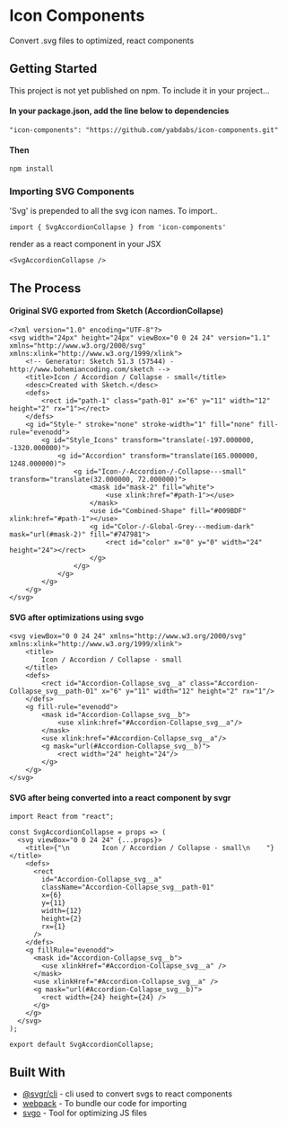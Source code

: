 
# Icon Components

Convert .svg files to optimized, react components

## Getting Started

This project is not yet published on npm. To include it in your project...

#### In your package.json, add the line below to dependencies
```
"icon-components": "https://github.com/yabdabs/icon-components.git"
```

#### Then
```npm install```

### Importing SVG Components

'Svg' is prepended to all the svg icon names. To import..

```
import { SvgAccordionCollapse } from 'icon-components'
```

render as a react component in your JSX

```
<SvgAccordionCollapse />
```

## The Process

#### Original SVG exported from Sketch (AccordionCollapse)
```
<?xml version="1.0" encoding="UTF-8"?>
<svg width="24px" height="24px" viewBox="0 0 24 24" version="1.1" xmlns="http://www.w3.org/2000/svg" xmlns:xlink="http://www.w3.org/1999/xlink">
    <!-- Generator: Sketch 51.3 (57544) - http://www.bohemiancoding.com/sketch -->
    <title>Icon / Accordion / Collapse - small</title>
    <desc>Created with Sketch.</desc>
    <defs>
        <rect id="path-1" class="path-01" x="6" y="11" width="12" height="2" rx="1"></rect>
    </defs>
    <g id="Style-" stroke="none" stroke-width="1" fill="none" fill-rule="evenodd">
        <g id="Style_Icons" transform="translate(-197.000000, -1320.000000)">
            <g id="Accordion" transform="translate(165.000000, 1248.000000)">
                <g id="Icon-/-Accordion-/-Collapse---small" transform="translate(32.000000, 72.000000)">
                    <mask id="mask-2" fill="white">
                        <use xlink:href="#path-1"></use>
                    </mask>
                    <use id="Combined-Shape" fill="#009BDF" xlink:href="#path-1"></use>
                    <g id="Color-/-Global-Grey---medium-dark" mask="url(#mask-2)" fill="#747981">
                        <rect id="color" x="0" y="0" width="24" height="24"></rect>
                    </g>
                </g>
            </g>
        </g>
    </g>
</svg>
```

#### SVG after optimizations using svgo
```
<svg viewBox="0 0 24 24" xmlns="http://www.w3.org/2000/svg" xmlns:xlink="http://www.w3.org/1999/xlink">
    <title>
        Icon / Accordion / Collapse - small
    </title>
    <defs>
        <rect id="Accordion-Collapse_svg__a" class="Accordion-Collapse_svg__path-01" x="6" y="11" width="12" height="2" rx="1"/>
    </defs>
    <g fill-rule="evenodd">
        <mask id="Accordion-Collapse_svg__b">
            <use xlink:href="#Accordion-Collapse_svg__a"/>
        </mask>
        <use xlink:href="#Accordion-Collapse_svg__a"/>
        <g mask="url(#Accordion-Collapse_svg__b)">
            <rect width="24" height="24"/>
        </g>
    </g>
</svg>
```


#### SVG after being converted into a react component by svgr
```
import React from "react";

const SvgAccordionCollapse = props => (
  <svg viewBox="0 0 24 24" {...props}>
    <title>{"\n        Icon / Accordion / Collapse - small\n    "}</title>
    <defs>
      <rect
        id="Accordion-Collapse_svg__a"
        className="Accordion-Collapse_svg__path-01"
        x={6}
        y={11}
        width={12}
        height={2}
        rx={1}
      />
    </defs>
    <g fillRule="evenodd">
      <mask id="Accordion-Collapse_svg__b">
        <use xlinkHref="#Accordion-Collapse_svg__a" />
      </mask>
      <use xlinkHref="#Accordion-Collapse_svg__a" />
      <g mask="url(#Accordion-Collapse_svg__b)">
        <rect width={24} height={24} />
      </g>
    </g>
  </svg>
);

export default SvgAccordionCollapse;
```


## Built With

* [@svgr/cli](https://www.smooth-code.com/open-source/svgr/docs/cli/) - cli used to convert svgs to react components
* [webpack](https://github.com/webpack/webpack) - To bundle our code for importing
* [svgo](https://github.com/svg/svgo) - Tool for optimizing JS files

<!-- ## Contributing

Please read [CONTRIBUTING.md](https://gist.github.com/PurpleBooth/b24679402957c63ec426) for details on our code of conduct, and the process for submitting pull requests to us. -->

<!-- ## Versioning

We use [SemVer](http://semver.org/) for versioning. For the versions available, see the [tags on this repository](https://github.com/your/project/tags).  -->

<!-- ## Authors

* **Abdul Khan** - *Initial work* - [yabdabs](https://github.com/yabdabs)

See also the list of [contributors](https://github.com/your/project/contributors) who participated in this project. -->

<!-- ## License

This project is licensed under the MIT License - see the [LICENSE.md](LICENSE.md) file for details -->
<!-- 
## Acknowledgments

* Hat tip to anyone whose code was used
* Inspiration
* etc -->
